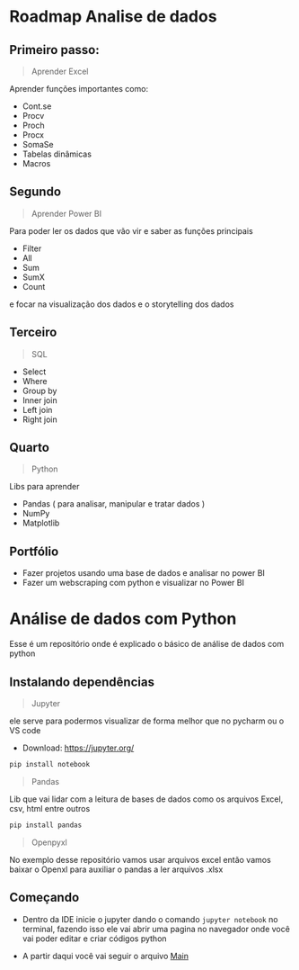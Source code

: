 # Roadmap Analise de dados

## Primeiro passo:
> Aprender Excel

Aprender funções importantes como:
- Cont.se
- Procv
- Proch
- Procx
- SomaSe
- Tabelas dinâmicas
- Macros

## Segundo

> Aprender Power BI

Para poder ler os dados que vão vir e saber as funções principais
- Filter
- All
- Sum
- SumX
- Count

e focar na visualização dos dados e o storytelling dos dados

## Terceiro

> SQL

- Select
- Where
- Group by
- Inner join
- Left join
- Right join

## Quarto

> Python

Libs para aprender

- Pandas ( para analisar, manipular e tratar dados )
- NumPy
- Matplotlib

## Portfólio
- Fazer projetos usando uma base de dados e analisar no power BI
- Fazer um webscraping com python e visualizar no Power BI

# Análise de dados com Python

Esse é um repositório onde é explicado o básico de análise de dados com python 

## Instalando dependências

> Jupyter

ele serve para podermos visualizar de forma melhor que no pycharm ou o VS code

- Download: https://jupyter.org/
```bash 
pip install notebook
```

> Pandas

Lib que vai lidar com a leitura de bases de dados como os arquivos Excel, csv, html entre outros

```bash
pip install pandas
```

> Openpyxl

No exemplo desse repositório vamos usar arquivos excel então vamos baixar o Openxl para auxiliar o pandas a ler arquivos .xlsx


## Começando

- Dentro da IDE inicie o jupyter dando o comando `jupyter notebook` no terminal, fazendo isso ele vai abrir uma pagina no navegador onde você vai poder editar e criar códigos python

- A partir daqui você vai seguir o arquivo <a href="main.ipynb">Main</a>
